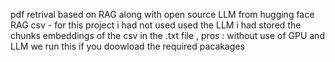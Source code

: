 pdf retrival based on RAG along with open source LLM from hugging face
RAG csv - for this project i had not used used the LLM i had stored the chunks embeddings of the csv in the .txt file , pros : without use of GPU and LLM we run this if you doowload the required pacakages
